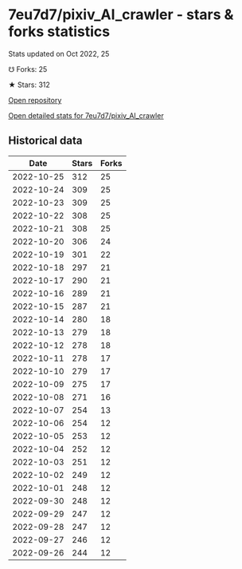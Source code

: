 # 7eu7d7/pixiv_AI_crawler - stars & forks statistics

Stats updated on Oct 2022, 25

☋ Forks: 25

★ Stars: 312

[Open repository](https://github.com/7eu7d7/pixiv_AI_crawler)

[Open detailed stats for 7eu7d7/pixiv_AI_crawler](https://reviewgithub.com/rep/7eu7d7/pixiv_AI_crawler)

## Historical data
| Date | Stars | Forks |
|------|-------|-------|
| 2022-10-25 | 312 | 25 | 
| 2022-10-24 | 309 | 25 | 
| 2022-10-23 | 309 | 25 | 
| 2022-10-22 | 308 | 25 | 
| 2022-10-21 | 308 | 25 | 
| 2022-10-20 | 306 | 24 | 
| 2022-10-19 | 301 | 22 | 
| 2022-10-18 | 297 | 21 | 
| 2022-10-17 | 290 | 21 | 
| 2022-10-16 | 289 | 21 | 
| 2022-10-15 | 287 | 21 | 
| 2022-10-14 | 280 | 18 | 
| 2022-10-13 | 279 | 18 | 
| 2022-10-12 | 278 | 18 | 
| 2022-10-11 | 278 | 17 | 
| 2022-10-10 | 279 | 17 | 
| 2022-10-09 | 275 | 17 | 
| 2022-10-08 | 271 | 16 | 
| 2022-10-07 | 254 | 13 | 
| 2022-10-06 | 254 | 12 | 
| 2022-10-05 | 253 | 12 | 
| 2022-10-04 | 252 | 12 | 
| 2022-10-03 | 251 | 12 | 
| 2022-10-02 | 249 | 12 | 
| 2022-10-01 | 248 | 12 | 
| 2022-09-30 | 248 | 12 | 
| 2022-09-29 | 247 | 12 | 
| 2022-09-28 | 247 | 12 | 
| 2022-09-27 | 246 | 12 | 
| 2022-09-26 | 244 | 12 | 

